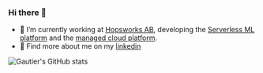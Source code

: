 ### Hi there 👋
- 🔭 I’m currently working at [Hopsworks AB](https://www.hopsworks.ai/), developing the [Serverless ML platform](app.hopsworks.ai) and the [managed cloud platform](https://www.hopsworks.ai/the-python-centric-feature-store).
- :information_desk_person: Find more about me on my [linkedin](https://www.linkedin.com/in/gautierberthou/)

![Gautier's GitHub stats](https://github-readme-stats.vercel.app/api?username=berthoug&count_private=true&hide=stars&show_icons=true)

<!--
**berthoug/berthoug** is a ✨ _special_ ✨ repository because its `README.md` (this file) appears on your GitHub profile.

Here are some ideas to get you started:

- 🔭 I’m currently working on ...
- 🌱 I’m currently learning ...
- 👯 I’m looking to collaborate on ...
- 🤔 I’m looking for help with ...
- 💬 Ask me about ...
- 📫 How to reach me: ...
- 😄 Pronouns: ...
- ⚡ Fun fact: ...
-->
